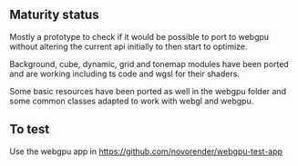 ## Maturity status

Mostly a prototype to check if it would be possible to port to webgpu without altering the current api initially to then start to optimize. 

Background, cube, dynamic, grid and tonemap modules have been ported and are working including ts code and wgsl for their shaders.

Some basic resources have been ported as well in the webgpu folder and some common classes adapted to work with webgl and webgpu.

## To test

Use the webgpu app in https://github.com/novorender/webgpu-test-app